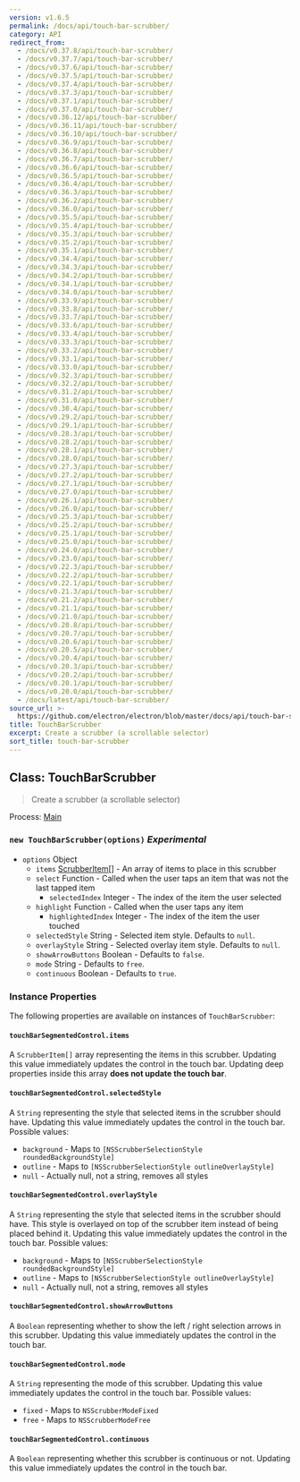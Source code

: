 ```yaml
---
version: v1.6.5
permalink: /docs/api/touch-bar-scrubber/
category: API
redirect_from:
  - /docs/v0.37.8/api/touch-bar-scrubber/
  - /docs/v0.37.7/api/touch-bar-scrubber/
  - /docs/v0.37.6/api/touch-bar-scrubber/
  - /docs/v0.37.5/api/touch-bar-scrubber/
  - /docs/v0.37.4/api/touch-bar-scrubber/
  - /docs/v0.37.3/api/touch-bar-scrubber/
  - /docs/v0.37.1/api/touch-bar-scrubber/
  - /docs/v0.37.0/api/touch-bar-scrubber/
  - /docs/v0.36.12/api/touch-bar-scrubber/
  - /docs/v0.36.11/api/touch-bar-scrubber/
  - /docs/v0.36.10/api/touch-bar-scrubber/
  - /docs/v0.36.9/api/touch-bar-scrubber/
  - /docs/v0.36.8/api/touch-bar-scrubber/
  - /docs/v0.36.7/api/touch-bar-scrubber/
  - /docs/v0.36.6/api/touch-bar-scrubber/
  - /docs/v0.36.5/api/touch-bar-scrubber/
  - /docs/v0.36.4/api/touch-bar-scrubber/
  - /docs/v0.36.3/api/touch-bar-scrubber/
  - /docs/v0.36.2/api/touch-bar-scrubber/
  - /docs/v0.36.0/api/touch-bar-scrubber/
  - /docs/v0.35.5/api/touch-bar-scrubber/
  - /docs/v0.35.4/api/touch-bar-scrubber/
  - /docs/v0.35.3/api/touch-bar-scrubber/
  - /docs/v0.35.2/api/touch-bar-scrubber/
  - /docs/v0.35.1/api/touch-bar-scrubber/
  - /docs/v0.34.4/api/touch-bar-scrubber/
  - /docs/v0.34.3/api/touch-bar-scrubber/
  - /docs/v0.34.2/api/touch-bar-scrubber/
  - /docs/v0.34.1/api/touch-bar-scrubber/
  - /docs/v0.34.0/api/touch-bar-scrubber/
  - /docs/v0.33.9/api/touch-bar-scrubber/
  - /docs/v0.33.8/api/touch-bar-scrubber/
  - /docs/v0.33.7/api/touch-bar-scrubber/
  - /docs/v0.33.6/api/touch-bar-scrubber/
  - /docs/v0.33.4/api/touch-bar-scrubber/
  - /docs/v0.33.3/api/touch-bar-scrubber/
  - /docs/v0.33.2/api/touch-bar-scrubber/
  - /docs/v0.33.1/api/touch-bar-scrubber/
  - /docs/v0.33.0/api/touch-bar-scrubber/
  - /docs/v0.32.3/api/touch-bar-scrubber/
  - /docs/v0.32.2/api/touch-bar-scrubber/
  - /docs/v0.31.2/api/touch-bar-scrubber/
  - /docs/v0.31.0/api/touch-bar-scrubber/
  - /docs/v0.30.4/api/touch-bar-scrubber/
  - /docs/v0.29.2/api/touch-bar-scrubber/
  - /docs/v0.29.1/api/touch-bar-scrubber/
  - /docs/v0.28.3/api/touch-bar-scrubber/
  - /docs/v0.28.2/api/touch-bar-scrubber/
  - /docs/v0.28.1/api/touch-bar-scrubber/
  - /docs/v0.28.0/api/touch-bar-scrubber/
  - /docs/v0.27.3/api/touch-bar-scrubber/
  - /docs/v0.27.2/api/touch-bar-scrubber/
  - /docs/v0.27.1/api/touch-bar-scrubber/
  - /docs/v0.27.0/api/touch-bar-scrubber/
  - /docs/v0.26.1/api/touch-bar-scrubber/
  - /docs/v0.26.0/api/touch-bar-scrubber/
  - /docs/v0.25.3/api/touch-bar-scrubber/
  - /docs/v0.25.2/api/touch-bar-scrubber/
  - /docs/v0.25.1/api/touch-bar-scrubber/
  - /docs/v0.25.0/api/touch-bar-scrubber/
  - /docs/v0.24.0/api/touch-bar-scrubber/
  - /docs/v0.23.0/api/touch-bar-scrubber/
  - /docs/v0.22.3/api/touch-bar-scrubber/
  - /docs/v0.22.2/api/touch-bar-scrubber/
  - /docs/v0.22.1/api/touch-bar-scrubber/
  - /docs/v0.21.3/api/touch-bar-scrubber/
  - /docs/v0.21.2/api/touch-bar-scrubber/
  - /docs/v0.21.1/api/touch-bar-scrubber/
  - /docs/v0.21.0/api/touch-bar-scrubber/
  - /docs/v0.20.8/api/touch-bar-scrubber/
  - /docs/v0.20.7/api/touch-bar-scrubber/
  - /docs/v0.20.6/api/touch-bar-scrubber/
  - /docs/v0.20.5/api/touch-bar-scrubber/
  - /docs/v0.20.4/api/touch-bar-scrubber/
  - /docs/v0.20.3/api/touch-bar-scrubber/
  - /docs/v0.20.2/api/touch-bar-scrubber/
  - /docs/v0.20.1/api/touch-bar-scrubber/
  - /docs/v0.20.0/api/touch-bar-scrubber/
  - /docs/latest/api/touch-bar-scrubber/
source_url: >-
  https://github.com/electron/electron/blob/master/docs/api/touch-bar-scrubber.md
title: TouchBarScrubber
excerpt: Create a scrubber (a scrollable selector)
sort_title: touch-bar-scrubber
---
```




<!--


                                      ::::
                                    :o+//+o:
                                    +o    oo-
                                    :o+//oo/+o/
                                      -::-   -oo:
                                               /s/
                      -::::::::-                :s/  :::--
                  :+oo+////////+:        -:/+oo/ :s:-///++oo+:
                /o+:                -/+oo+/:-     +o-      -:+o:
               /s:              -:+o+/:           -o+         :s/
              -s/            -/oo/:                /s-         +s-
              -s/         -/oo/-                   -s/         /s-
               oo       :+o/-                       oo         oo
               -s/    :oo/                          /s-       /s-
                :s/ :oo:              -::-          /s-      /s:
                  -+o/               /ssss/         :s:    -+o-
                 :o+--               /ssss/         :s:   :o+-
                :s/  +o:              -::-          /s-   --
               -s/    :+o/-                         /s-
               oo       -+o+-                       oo
              -s/         -/oo/-                   -s/
             -+soo+:         -/oo/:                /s-      /oooo+-
             o+   :s:           -:+o+/:-          -o+      /s:  -oo
             oo:--/s:       ::      -:+oo+/:-     -/-      /s/--:o+
              :+++/-        :s:          -:/+ooo++//////++oo//+o+:
                             /s:                --::::::--
                              /s/              /s-
                               :oo:          :oo:
                                 /oo/-    -/oo/
                                   -/+oooo+/-





                   _______  _______  _______  _______  __
                  |       ||       ||       ||       ||  |
                  |  _____||_     _||   _   ||    _  ||  |
                  | |_____   |   |  |  | |  ||   |_| ||  |
                  |_____  |  |   |  |  |_|  ||    ___||__|
                   _____| |  |   |  |       ||   |     __
                  |_______|  |___|  |_______||___|    |__|


    This file is generated automatically, so it should not be edited.

    To make changes, head over to the electron/electron repository:

    https://github.com/electron/electron/blob/master/docs/api/touch-bar-scrubber.md

    Thanks!

-->
## Class: TouchBarScrubber

> Create a scrubber (a scrollable selector)

Process: [Main]({{site.baseurl}}/docs/tutorial/quick-start#main-process)

### `new TouchBarScrubber(options)` _Experimental_

*   `options` Object
    *   `items` [ScrubberItem[]]({{site.baseurl}}/docs/api/structures/scrubber-item) - An array of items to place in this scrubber
    *   `select` Function - Called when the user taps an item that was not the last tapped item
        *   `selectedIndex` Integer - The index of the item the user selected
    *   `highlight` Function - Called when the user taps any item
        *   `highlightedIndex` Integer - The index of the item the user touched
    *   `selectedStyle` String - Selected item style. Defaults to `null`.
    *   `overlayStyle` String - Selected overlay item style. Defaults to `null`.
    *   `showArrowButtons` Boolean - Defaults to `false`.
    *   `mode` String - Defaults to `free`.
    *   `continuous` Boolean - Defaults to `true`.

### Instance Properties

The following properties are available on instances of `TouchBarScrubber`:

#### `touchBarSegmentedControl.items`

A `ScrubberItem[]` array representing the items in this scrubber. Updating this value immediately updates the control in the touch bar. Updating deep properties inside this array **does not update the touch bar**.

#### `touchBarSegmentedControl.selectedStyle`

A `String` representing the style that selected items in the scrubber should have. Updating this value immediately updates the control in the touch bar. Possible values:

*   `background` - Maps to `[NSScrubberSelectionStyle roundedBackgroundStyle]`
*   `outline` - Maps to `[NSScrubberSelectionStyle outlineOverlayStyle]`
*   `null` - Actually null, not a string, removes all styles

#### `touchBarSegmentedControl.overlayStyle`

A `String` representing the style that selected items in the scrubber should have. This style is overlayed on top of the scrubber item instead of being placed behind it. Updating this value immediately updates the control in the touch bar. Possible values:

*   `background` - Maps to `[NSScrubberSelectionStyle roundedBackgroundStyle]`
*   `outline` - Maps to `[NSScrubberSelectionStyle outlineOverlayStyle]`
*   `null` - Actually null, not a string, removes all styles

#### `touchBarSegmentedControl.showArrowButtons`

A `Boolean` representing whether to show the left / right selection arrows in this scrubber. Updating this value immediately updates the control in the touch bar.

#### `touchBarSegmentedControl.mode`

A `String` representing the mode of this scrubber. Updating this value immediately updates the control in the touch bar. Possible values:

*   `fixed` - Maps to `NSScrubberModeFixed`
*   `free` - Maps to `NSScrubberModeFree`

#### `touchBarSegmentedControl.continuous`

A `Boolean` representing whether this scrubber is continuous or not. Updating this value immediately updates the control in the touch bar.
